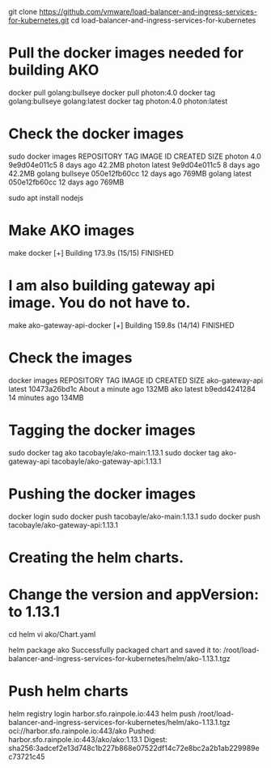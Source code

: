 git clone https://github.com/vmware/load-balancer-and-ingress-services-for-kubernetes.git
cd load-balancer-and-ingress-services-for-kubernetes

# Pull the docker images needed for building AKO
docker pull golang:bullseye
docker pull photon:4.0
docker tag golang:bullseye golang:latest
docker tag photon:4.0 photon:latest

# Check the docker images
sudo docker images
REPOSITORY          TAG                 IMAGE ID            CREATED             SIZE
photon              4.0                 9e9d04e011c5        8 days ago          42.2MB
photon              latest              9e9d04e011c5        8 days ago          42.2MB
golang              bullseye            050e12fb60cc        12 days ago         769MB
golang              latest              050e12fb60cc        12 days ago         769MB


sudo apt install nodejs

# Make AKO images
make docker
<SNIP>
[+] Building 173.9s (15/15) FINISHED

# I am also building gateway api image. You do not have to.
make ako-gateway-api-docker
<SNIP>
[+] Building 159.8s (14/14) FINISHED

# Check the images
docker images
REPOSITORY          TAG                 IMAGE ID            CREATED              SIZE
ako-gateway-api     latest              10473a26bd1c        About a minute ago   132MB
ako                 latest              b9edd4241284        14 minutes ago       134MB


# Tagging the docker images
sudo docker tag ako tacobayle/ako-main:1.13.1
sudo docker tag ako-gateway-api tacobayle/ako-gateway-api:1.13.1

# Pushing the docker images
docker login 
sudo docker push tacobayle/ako-main:1.13.1
sudo docker push tacobayle/ako-gateway-api:1.13.1

# Creating the helm charts.
# Change the version and appVersion: to 1.13.1
cd helm
vi ako/Chart.yaml

helm package ako
Successfully packaged chart and saved it to: /root/load-balancer-and-ingress-services-for-kubernetes/helm/ako-1.13.1.tgz

# Push helm charts
helm registry login harbor.sfo.rainpole.io:443
helm push /root/load-balancer-and-ingress-services-for-kubernetes/helm/ako-1.13.1.tgz oci://harbor.sfo.rainpole.io:443/ako
Pushed: harbor.sfo.rainpole.io:443/ako/ako:1.13.1
Digest: sha256:3adcef2e13d748c1b227b868e07522df14c72e8bc2a2b1ab229989ec73721c45